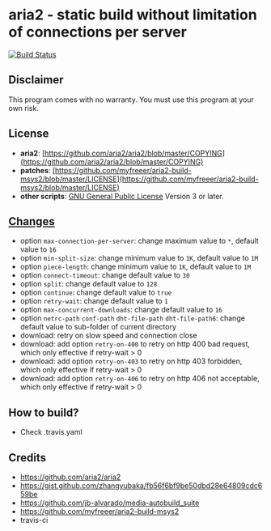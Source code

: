 # aria2 - static build without limitation of connections per server

[![Build Status](https://travis-ci.com/machsix/aria2-static-build.svg?branch=master)](https://travis-ci.com/machsix/aria2-static-build)

## Disclaimer

This program comes with no warranty. You must use this program at your own risk.

## License

- **aria2**: [https://github.com/aria2/aria2/blob/master/COPYING](https://github.com/aria2/aria2/blob/master/COPYING)
- **patches**: [https://github.com/myfreeer/aria2-build-msys2/blob/master/LICENSE](https://github.com/myfreeer/aria2-build-msys2/blob/master/LICENSE)
- **other scripts**: [GNU General Public License](https://www.gnu.org/licenses/gpl.html) Version 3 or later.

## [Changes](https://github.com/myfreeer/aria2-build-msys2)

- option `max-connection-per-server`: change maximum value to `*`, default value to `16`
- option `min-split-size`: change minimum value to `1K`, default value to `1M`
- option `piece-length`: change minimum value to `1K`, default value to `1M`
- option `connect-timeout`: change default value to `30`
- option `split`: change default value to `128`
- option `continue`: change default value to `true`
- option `retry-wait`: change default value to `1`
- option `max-concurrent-downloads`: change default value to `16`
- option `netrc-path` `conf-path` `dht-file-path` `dht-file-path6`: change default value to sub-folder of current directory
- download: retry on slow speed and connection close
- download: add option `retry-on-400` to retry on http 400 bad request, which only effective if retry-wait > 0
- download: add option `retry-on-403` to retry on http 403 forbidden, which only effective if retry-wait > 0
- download: add option `retry-on-406` to retry on http 406 not acceptable, which only effective if retry-wait > 0

## How to build?

- Check .travis.yaml

## Credits

- https://github.com/aria2/aria2
- https://gist.github.com/zhangyubaka/fb56f6bf9be50dbd28e64809cdc659be
- https://github.com/jb-alvarado/media-autobuild_suite
- https://github.com/myfreeer/aria2-build-msys2
- travis-ci
